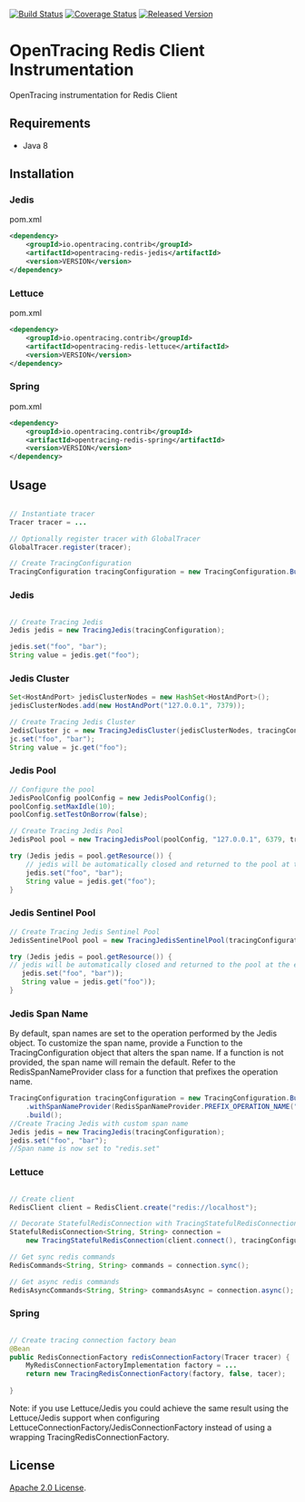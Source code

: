 [![Build Status][ci-img]][ci] [![Coverage Status][cov-img]][cov] [![Released Version][maven-img]][maven]


# OpenTracing Redis Client Instrumentation
OpenTracing instrumentation for Redis Client

## Requirements

- Java 8

## Installation

### Jedis

pom.xml
```xml
<dependency>
    <groupId>io.opentracing.contrib</groupId>
    <artifactId>opentracing-redis-jedis</artifactId>
    <version>VERSION</version>
</dependency>
```

### Lettuce

pom.xml
```xml
<dependency>
    <groupId>io.opentracing.contrib</groupId>
    <artifactId>opentracing-redis-lettuce</artifactId>
    <version>VERSION</version>
</dependency>
```

### Spring

pom.xml
```xml
<dependency>
    <groupId>io.opentracing.contrib</groupId>
    <artifactId>opentracing-redis-spring</artifactId>
    <version>VERSION</version>
</dependency>
```

## Usage

```java

// Instantiate tracer
Tracer tracer = ...

// Optionally register tracer with GlobalTracer
GlobalTracer.register(tracer);

// Create TracingConfiguration
TracingConfiguration tracingConfiguration = new TracingConfiguration.Builder(tracer).build(); 

```

### Jedis
```java

// Create Tracing Jedis
Jedis jedis = new TracingJedis(tracingConfiguration);

jedis.set("foo", "bar");
String value = jedis.get("foo");

```

### Jedis Cluster
```java
Set<HostAndPort> jedisClusterNodes = new HashSet<HostAndPort>();
jedisClusterNodes.add(new HostAndPort("127.0.0.1", 7379));

// Create Tracing Jedis Cluster
JedisCluster jc = new TracingJedisCluster(jedisClusterNodes, tracingConfiguration);
jc.set("foo", "bar");
String value = jc.get("foo");

```

### Jedis Pool
```java
// Configure the pool
JedisPoolConfig poolConfig = new JedisPoolConfig();
poolConfig.setMaxIdle(10);
poolConfig.setTestOnBorrow(false);

// Create Tracing Jedis Pool
JedisPool pool = new TracingJedisPool(poolConfig, "127.0.0.1", 6379, tracingConfiguration);

try (Jedis jedis = pool.getResource()) {
    // jedis will be automatically closed and returned to the pool at the end of "try" block
    jedis.set("foo", "bar");
    String value = jedis.get("foo");
}
```

### Jedis Sentinel Pool
```java
// Create Tracing Jedis Sentinel Pool
JedisSentinelPool pool = new TracingJedisSentinelPool(tracingConfiguration, MASTER_NAME, sentinels, poolConfig);

try (Jedis jedis = pool.getResource()) {
// jedis will be automatically closed and returned to the pool at the end of "try" block
   jedis.set("foo", "bar"));
   String value = jedis.get("foo"));
}
```

### Jedis Span Name
By default, span names are set to the operation performed by the Jedis object. 
To customize the span name, provide a Function to the TracingConfiguration object that alters the span name. 
If a function is not provided, the span name will remain the default. 
Refer to the RedisSpanNameProvider class for a function that prefixes the operation name. 
```java
TracingConfiguration tracingConfiguration = new TracingConfiguration.Builder(tracer)
    .withSpanNameProvider(RedisSpanNameProvider.PREFIX_OPERATION_NAME("redis."))
    .build(); 
//Create Tracing Jedis with custom span name
Jedis jedis = new TracingJedis(tracingConfiguration);
jedis.set("foo", "bar");
//Span name is now set to "redis.set"

```

### Lettuce

```java

// Create client
RedisClient client = RedisClient.create("redis://localhost");

// Decorate StatefulRedisConnection with TracingStatefulRedisConnection
StatefulRedisConnection<String, String> connection = 
    new TracingStatefulRedisConnection(client.connect(), tracingConfiguration);

// Get sync redis commands
RedisCommands<String, String> commands = connection.sync();

// Get async redis commands
RedisAsyncCommands<String, String> commandsAsync = connection.async();

```

### Spring

```java

// Create tracing connection factory bean
@Bean
public RedisConnectionFactory redisConnectionFactory(Tracer tracer) {
    MyRedisConnectionFactoryImplementation factory = ...
    return new TracingRedisConnectionFactory(factory, false, tacer);
    
}
```

Note: if you use Lettuce/Jedis you could achieve the same result using the Lettuce/Jedis support when 
configuring LettuceConnectionFactory/JedisConnectionFactory instead of using a wrapping TracingRedisConnectionFactory.

## License

[Apache 2.0 License](./LICENSE).

[ci-img]: https://travis-ci.org/opentracing-contrib/java-redis-client.svg?branch=master
[ci]: https://travis-ci.org/opentracing-contrib/java-redis-client
[cov-img]: https://coveralls.io/repos/github/opentracing-contrib/java-redis-client/badge.svg?branch=master
[cov]: https://coveralls.io/github/opentracing-contrib/java-redis-client?branch=master
[maven-img]: https://img.shields.io/maven-central/v/io.opentracing.contrib/opentracing-redis-parent.svg
[maven]: http://search.maven.org/#search%7Cga%7C1%7Copentracing-redis-parent
